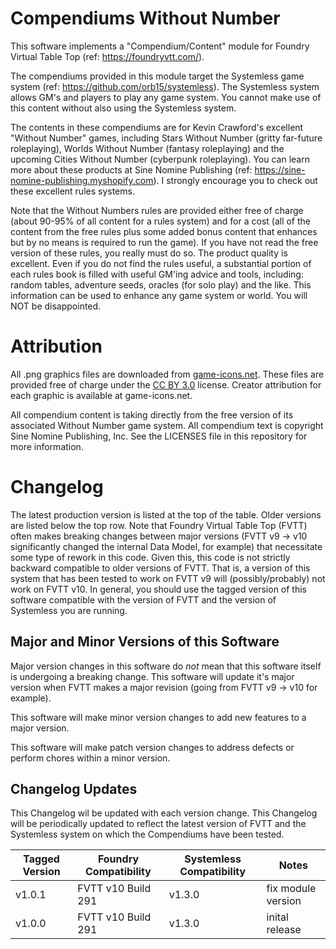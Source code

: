 # Compendiums Without Number

This software implements a "Compendium/Content" module for Foundry Virtual Table Top (ref: https://foundryvtt.com/).

The compendiums provided in this module target the Systemless game system (ref: https://github.com/orb15/systemless).
The Systemless system allows GM's and players to play any game system.
You cannot make use of this content without also using the Systemless system.

The contents in these compendiums are for Kevin Crawford's excellent "Without Number" games, including Stars Without Number (gritty far-future roleplaying), Worlds Without Number (fantasy roleplaying) and the upcoming Cities Without Number (cyberpunk roleplaying). 
You can learn more about these products at Sine Nomine Publishing (ref: https://sine-nomine-publishing.myshopify.com).
I strongly encourage you to check out these excellent rules systems.

Note that the Without Numbers rules are provided either free of charge (about 90-95% of all content for a rules system) and for a cost (all of the content from the free rules plus some added bonus content that enhances but by no means is required to run the game). 
If you have not read the free version of these rules, you really must do so.
The product quality is excellent.
Even if you do not find the rules useful, a substantial portion of each rules book is filled with useful GM'ing advice and tools, including: random tables, adventure seeds, oracles (for solo play) and the like.
This information can be used to enhance any game system or world.
You will NOT be disappointed.

# Attribution
All .png graphics files are downloaded from [game-icons.net](https://game-icons.net).
These files are provided free of charge under the [CC BY 3.0](https://creativecommons.org/licenses/by/3.0) license.
Creator attribution for each graphic is available at game-icons.net.

All compendium content is taking directly from the free version of its associated Without Number game system.
All compendium text is copyright Sine Nomine Publishing, Inc.
See the LICENSES file in this repository for more information.

# Changelog
The latest production version is listed at the top of the table.
Older versions are listed below the top row.
Note that Foundry Virtual Table Top (FVTT) often makes breaking changes between major versions (FVTT v9 -> v10 significantly changed the internal Data Model, for example) that necessitate some type of rework in this code.
Given this, this code is not strictly backward compatible to older versions of FVTT.
That is, a version of this system that has been tested to work on FVTT v9 will (possibly/probably) not work on FVTT v10.
In general, you should use the tagged version of this software compatible with the version of FVTT and the version of Systemless you are running.

## Major and Minor Versions of this Software
Major version changes in this software do _not_ mean that this software itself is undergoing a breaking change.
This software will update it's major version when FVTT makes a major revision (going from FVTT v9 -> v10 for example).

This software will make minor version changes to add new features to a major version.

This software will make patch version changes to address defects or perform chores within a minor version.

## Changelog Updates
This Changelog wil be updated with each version change.
This Changelog will be periodically updated to reflect the latest version of FVTT and the Systemless system on which the Compendiums have been tested.

| Tagged Version | Foundry Compatibility | Systemless Compatibility | Notes |
|----------------|-----------------------|--------------------------|-------|
| v1.0.1         | FVTT v10 Build 291    |  v1.3.0                  |fix module version|
| v1.0.0         | FVTT v10 Build 291    |  v1.3.0                  |inital release|